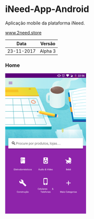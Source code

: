 # iNeed-App-Android
Aplicação mobile da plataforma iNeed.

www.2need.store

| Data | Versão |
| :---:   | :-: |
| 23-11-2017 | Alpha 3 |

### Home
<img 
src="https://github.com/EZLEV/iNeed-App-Android/blob/master/Screenshots/Screenshot_20171115-225635.png"
data-canonical-src="https://github.com/EZLEV/iNeed-App-Android/blob/master/Screenshots/Screenshot_20171115-225635.png" width="260" height="450" />

